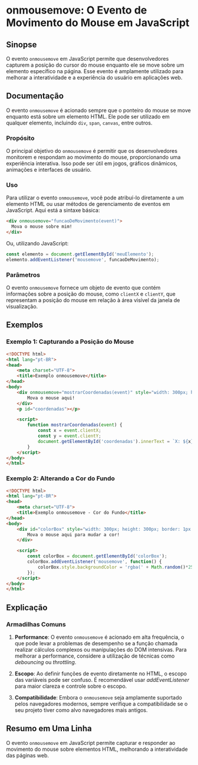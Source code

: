 <!--
Meta Description: # onmousemove: O Evento de Movimento do Mouse em JavaScript ## Sinopse O evento `onmousemove` em JavaScript permite que desenvolvedores capturem a pos...
Meta Keywords: onmousemove, html, mouse, evento, div
-->

# onmousemove: O Evento de Movimento do Mouse em JavaScript

## Sinopse
O evento `onmousemove` em JavaScript permite que desenvolvedores capturem a posição do cursor do mouse enquanto ele se move sobre um elemento específico na página. Esse evento é amplamente utilizado para melhorar a interatividade e a experiência do usuário em aplicações web.

## Documentação
O evento `onmousemove` é acionado sempre que o ponteiro do mouse se move enquanto está sobre um elemento HTML. Ele pode ser utilizado em qualquer elemento, incluindo `div`, `span`, `canvas`, entre outros.

### Propósito
O principal objetivo do `onmousemove` é permitir que os desenvolvedores monitorem e respondam ao movimento do mouse, proporcionando uma experiência interativa. Isso pode ser útil em jogos, gráficos dinâmicos, animações e interfaces de usuário.

### Uso
Para utilizar o evento `onmousemove`, você pode atribuí-lo diretamente a um elemento HTML ou usar métodos de gerenciamento de eventos em JavaScript. Aqui está a sintaxe básica:

```html
<div onmousemove="funcaoDeMovimento(event)">
  Mova o mouse sobre mim!
</div>
```

Ou, utilizando JavaScript:

```javascript
const elemento = document.getElementById('meuElemento');
elemento.addEventListener('mousemove', funcaoDeMovimento);
```

### Parâmetros
O evento `onmousemove` fornece um objeto de evento que contém informações sobre a posição do mouse, como `clientX` e `clientY`, que representam a posição do mouse em relação à área visível da janela de visualização.

## Exemplos
### Exemplo 1: Capturando a Posição do Mouse
```html
<!DOCTYPE html>
<html lang="pt-BR">
<head>
    <meta charset="UTF-8">
    <title>Exemplo onmousemove</title>
</head>
<body>
    <div onmousemove="mostrarCoordenadas(event)" style="width: 300px; height: 300px; border: 1px solid black;">
        Mova o mouse aqui!
    </div>
    <p id="coordenadas"></p>

    <script>
        function mostrarCoordenadas(event) {
            const x = event.clientX;
            const y = event.clientY;
            document.getElementById('coordenadas').innerText = `X: ${x}, Y: ${y}`;
        }
    </script>
</body>
</html>
```

### Exemplo 2: Alterando a Cor do Fundo
```html
<!DOCTYPE html>
<html lang="pt-BR">
<head>
    <meta charset="UTF-8">
    <title>Exemplo onmousemove - Cor do Fundo</title>
</head>
<body>
    <div id="colorBox" style="width: 300px; height: 300px; border: 1px solid black;">
        Mova o mouse aqui para mudar a cor!
    </div>

    <script>
        const colorBox = document.getElementById('colorBox');
        colorBox.addEventListener('mousemove', function() {
            colorBox.style.backgroundColor = 'rgba(' + Math.random()*255 + ',' + Math.random()*255 + ',' + Math.random()*255 + ', 0.5)';
        });
    </script>
</body>
</html>
```

## Explicação
### Armadilhas Comuns
1. **Performance**: O evento `onmousemove` é acionado em alta frequência, o que pode levar a problemas de desempenho se a função chamada realizar cálculos complexos ou manipulações do DOM intensivas. Para melhorar a performance, considere a utilização de técnicas como *debouncing* ou *throttling*.

2. **Escopo**: Ao definir funções de evento diretamente no HTML, o escopo das variáveis pode ser confuso. É recomendável usar *addEventListener* para maior clareza e controle sobre o escopo.

3. **Compatibilidade**: Embora o `onmousemove` seja amplamente suportado pelos navegadores modernos, sempre verifique a compatibilidade se o seu projeto tiver como alvo navegadores mais antigos.

## Resumo em Uma Linha
O evento `onmousemove` em JavaScript permite capturar e responder ao movimento do mouse sobre elementos HTML, melhorando a interatividade das páginas web.